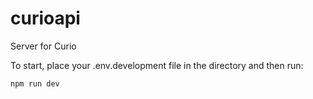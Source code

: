 # curioapi
Server for Curio

To start, place your .env.development file in the directory and then run:
```
npm run dev
```
